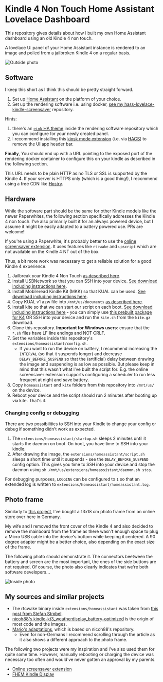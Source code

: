 # Kindle 4 Non Touch Home Assistant Lovelace Dashboard

This repository gives details about how I built my own Home Assistant dashboard using an old Kindle 4 non touch.

A lovelace UI panel of your Home Assistant instance is rendered to an image and polled from a jailbroken Kindle 4 on a regular basis.

![Outside photo](https://raw.githubusercontent.com/sibbl/hass-lovelace-kindle-4/main/assets/front.jpg)

## Software

I keep this short as I think this should be pretty straight forward.

1. Set up [Home Assistant](http://home-assistant.io/) on the platform of your choice.
1. Set up the rendering software i.e. using docker, [see my hass-lovelace-kindle-screensaver](https://github.com/sibbl/hass-lovelace-kindle-screensaver/) repository.

Hints:

1. there's an [`eink` HA theme](https://github.com/sibbl/hass-lovelace-kindle-screensaver/blob/main/lovelace-eink-theme.yml) inside the rendering software repository which you can configure for your newly created panel.
2. I recommend installing this [kiosk mode extension](https://github.com/maykar/kiosk-mode) (i.e. via [HACS](https://hacs.xyz/)) to remove the UI app header bar.

**Finally**, You should end up with a URL pointing to the exposed port of the rendering docker container to configure this on your kindle as described in the following section.

This URL needs to be plain HTTP as no TLS or SSL is supported by the Kindle 4. If your server is HTTPS only (which is a good thing!), I recommend using a free CDN like [Hostry](https://www.hostry.com).

## Hardware

While the software part should be the same for other Kindle models like the newer Paperwhites, the following section specifically addresses the Kindle 4 non touch. I've also primarily built it for an always powered device, but I assume it might be easily adapted to a battery powered use. PRs are welcome!

If you're using a Paperwhite, it's probably better to use the [online screensaver extension](https://www.mobileread.com/forums/showthread.php?t=236104). It uses features like `rtcwake` and `upscript` which are not available on the Kindle 4 NT out of the box.

Thus, a bit more work was necessary to get a reliable solution for a good Kindle 4 experience.

1. Jailbreak your Kindle 4 Non Touch [as described here](https://www.mobileread.com/forums/showthread.php?t=191158).
1. Install USBNetwork so that you can SSH into your device. [See download including instructions here](https://www.mobileread.com/forums/showthread.php?t=88004).
1. Install Mobileread Kindle Kit (MKK) so that KUAL can be used. [See download including instructions here](https://www.mobileread.com/forums/showthread.php?t=233932).
1. Copy KUAL v1 azw file into `/mnt/us/documents` [as described here](https://www.mobileread.com/forums/showthread.php?t=203326).
1. Install kite so that we can start our script on each boot. [See download including instructions here](https://www.mobileread.com/forums/showthread.php?t=168270) - you can simply use [this prebuilt package for K4](https://www.mobileread.com/forums/showpost.php?p=2373973&postcount=73) OR SSH into your device and run the `kite.sh` from the `kite.gz` download.
1. Clone this repository. **Important for Windows users**: ensure that the `*.sh` files have LF line endings and NOT CRLF.
1. Set the variables inside this repository's `extensions/homeassistant/config.sh`.
   - If you want to run the device on battery, I recommend increasing the `INTERVAL` (so that it suspends longer) and decrease `DELAY_BEFORE_SUSPEND` so that the (artificial) delay between drawing the image and suspending is as low as possible. But please keep in mind that this wasn't what I've built the script for. E.g. the online screensaver extension supports configuring a scheduler to run less frequent at night and save battery.
1. Copy `homeassistant` and `kite` folders from this repository into `/mnt/us/` on the device.
1. Reboot your device and the script should run 2 minutes after booting up via kite. That's it.

### Changing config or debugging

There are two possibilities to SSH into your Kindle to change your config or debug if something didn't work as expected.

1. The `extensions/homeassistant/startup.sh` sleeps 2 minutes until it starts the daemon on boot. On boot, you have time to SSH into your kindle.
1. After drawing the image, the `extensions/homeassistant/script.sh` sleeps a short time until it suspends - see the `DELAY_BEFORE_SUSPEND` config option. This gives you time to SSH into your device and stop the daemon using `sh /mnt/us/extensions/homeassistant/daemon.sh stop`.

For debugging purposes, `LOGGING` can be configured to `1` so that an extended log is written to `extensions/homeassistant/homeassistant.log`.

## Photo frame

Similarly to [this project](https://marios-blog.com/2020/01/22/digitaler-bilderrahmen-mit-kindle-paperwhite/), I've bought a 13x18 cm photo frame from an online store over here in Germany.

My wife and I removed the front cover of the Kindle 4 and also decided to remove the mainboard from the frame as there wasn't enough space to plug a Micro USB cable into the device's bottom while keeping it centered. A 90 degree adapter might be a better choice, also depending on the exact size of the frame.

The following photo should demonstrate it. The connectors beetween the battery and screen are the most important, the ones of the side buttons are not required. Of course, the photo also clearly indicates that we're both software developers...

![Inside photo](https://raw.githubusercontent.com/sibbl/hass-lovelace-kindle-4/main/assets/inside.jpg)

## My sources and similar projects

- The rtcwake binary inside `extensions/homeassistant` was taken from [this post from Stefan Strobel](https://www.mobileread.com/forums/showpost.php?p=3009582&postcount=36).
- [nicoh88's kindle-kt3_weatherdisplay_battery-optimized](https://github.com/nicoh88/kindle-kt3_weatherdisplay_battery-optimized) is the origin of most code and the images.
- [Mario's adaptations](https://marios-blog.com/2020/01/22/digitaler-bilderrahmen-mit-kindle-paperwhite/), which is based on nicoh88's repository.
  - Even for non-Germans I recommend scrolling through the article as it also shows a different approach to the photo frame.

The following two projects were my inspiration and I've also used them for quite some time. However, manually rebooting or charging the device was necessary too often and would've never gotten an approval by my parents.

- [Online screensaver extension](https://www.mobileread.com/forums/showthread.php?t=236104)
- [FHEM Kindle Display](https://wiki.fhem.de/wiki/Kindle_Display)
